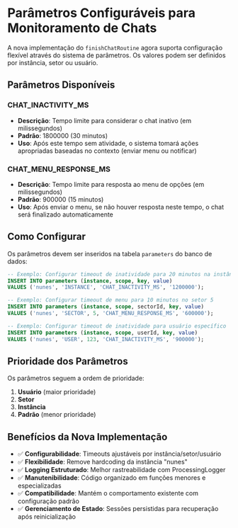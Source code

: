 # Parâmetros Configuráveis para Monitoramento de Chats

A nova implementação do `finishChatRoutine` agora suporta configuração flexível através do sistema de parâmetros. Os valores podem ser definidos por instância, setor ou usuário.

## Parâmetros Disponíveis

### CHAT_INACTIVITY_MS
- **Descrição**: Tempo limite para considerar o chat inativo (em milissegundos)
- **Padrão**: 1800000 (30 minutos)
- **Uso**: Após este tempo sem atividade, o sistema tomará ações apropriadas baseadas no contexto (enviar menu ou notificar)

### CHAT_MENU_RESPONSE_MS
- **Descrição**: Tempo limite para resposta ao menu de opções (em milissegundos)
- **Padrão**: 900000 (15 minutos)
- **Uso**: Após enviar o menu, se não houver resposta neste tempo, o chat será finalizado automaticamente

## Como Configurar

Os parâmetros devem ser inseridos na tabela `parameters` do banco de dados:

```sql
-- Exemplo: Configurar timeout de inatividade para 20 minutos na instância "nunes"
INSERT INTO parameters (instance, scope, key, value) 
VALUES ('nunes', 'INSTANCE', 'CHAT_INACTIVITY_MS', '1200000');

-- Exemplo: Configurar timeout de menu para 10 minutos no setor 5
INSERT INTO parameters (instance, scope, sectorId, key, value) 
VALUES ('nunes', 'SECTOR', 5, 'CHAT_MENU_RESPONSE_MS', '600000');

-- Exemplo: Configurar timeout de inatividade para usuário específico
INSERT INTO parameters (instance, scope, userId, key, value) 
VALUES ('nunes', 'USER', 123, 'CHAT_INACTIVITY_MS', '900000');
```

## Prioridade dos Parâmetros

Os parâmetros seguem a ordem de prioridade:
1. **Usuário** (maior prioridade)
2. **Setor**
3. **Instância**
4. **Padrão** (menor prioridade)

## Benefícios da Nova Implementação

- ✅ **Configurabilidade**: Timeouts ajustáveis por instância/setor/usuário
- ✅ **Flexibilidade**: Remove hardcoding da instância "nunes"
- ✅ **Logging Estruturado**: Melhor rastreabilidade com ProcessingLogger
- ✅ **Manutenibilidade**: Código organizado em funções menores e especializadas
- ✅ **Compatibilidade**: Mantém o comportamento existente com configuração padrão
- ✅ **Gerenciamento de Estado**: Sessões persistidas para recuperação após reinicialização